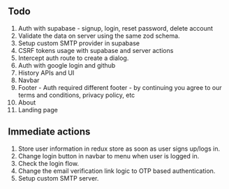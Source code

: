 ## Todo

1.  Auth with supabase - signup, login, reset password, delete account
2.  Validate the data on server using the same zod schema.
3.  Setup custom SMTP provider in supabase
4.  CSRF tokens usage with supabase and server actions
5.  Intercept auth route to create a dialog.
6.  Auth with google login and github
7.  History APIs and UI
8.  Navbar
9.  Footer - Auth required different footer - by continuing you agree to our terms and conditions, privacy policy, etc
10. About
11. Landing page

## Immediate actions

1. Store user information in redux store as soon as user signs up/logs in.
2. Change login button in navbar to menu when user is logged in.
3. Check the login flow.
4. Change the email verification link logic to OTP based authentication.
5. Setup custom SMTP server.
